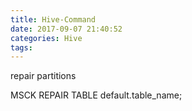 ```yaml
---
title: Hive-Command
date: 2017-09-07 21:40:52
categories: Hive
tags:
---
```

repair partitions

MSCK REPAIR TABLE default.table_name;
